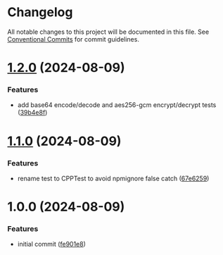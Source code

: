 # Changelog

All notable changes to this project will be documented in this file. See
[Conventional Commits](https://conventionalcommits.org) for commit guidelines.

# [1.2.0](https://github.com/rsispal/cpp-wasm-test/compare/v1.1.0...v1.2.0) (2024-08-09)


### Features

* add base64 encode/decode and aes256-gcm encrypt/decrypt tests ([39b4e8f](https://github.com/rsispal/cpp-wasm-test/commit/39b4e8f48157057146d81f5ad81a063729f2f32c))

# [1.1.0](https://github.com/rsispal/cpp-wasm-test/compare/v1.0.0...v1.1.0) (2024-08-09)


### Features

* rename test to CPPTest to avoid npmignore false catch ([67e6259](https://github.com/rsispal/cpp-wasm-test/commit/67e6259906fae7c1d9299f46ce2da61177720fc4))

# 1.0.0 (2024-08-09)


### Features

* initial commit ([fe901e8](https://github.com/rsispal/cpp-wasm-test/commit/fe901e8b4e9dd5664279aa6c3a83e01bd726e2e2))
